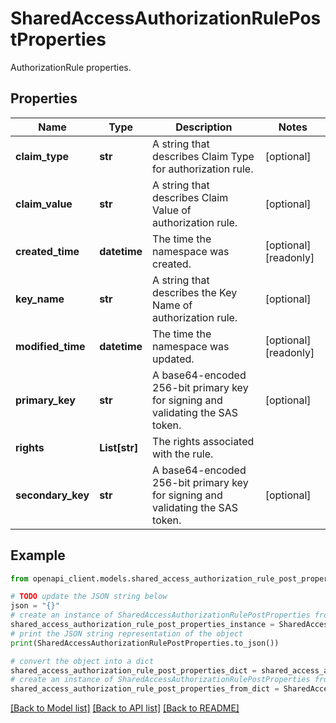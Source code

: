 # SharedAccessAuthorizationRulePostProperties

AuthorizationRule properties.

## Properties

Name | Type | Description | Notes
------------ | ------------- | ------------- | -------------
**claim_type** | **str** | A string that describes Claim Type for authorization rule. | [optional] 
**claim_value** | **str** | A string that describes Claim Value of authorization rule. | [optional] 
**created_time** | **datetime** | The time the namespace was created. | [optional] [readonly] 
**key_name** | **str** | A string that describes the Key Name of authorization rule. | [optional] 
**modified_time** | **datetime** | The time the namespace was updated. | [optional] [readonly] 
**primary_key** | **str** | A base64-encoded 256-bit primary key for signing and validating the SAS token. | [optional] 
**rights** | **List[str]** | The rights associated with the rule. | 
**secondary_key** | **str** | A base64-encoded 256-bit primary key for signing and validating the SAS token. | [optional] 

## Example

```python
from openapi_client.models.shared_access_authorization_rule_post_properties import SharedAccessAuthorizationRulePostProperties

# TODO update the JSON string below
json = "{}"
# create an instance of SharedAccessAuthorizationRulePostProperties from a JSON string
shared_access_authorization_rule_post_properties_instance = SharedAccessAuthorizationRulePostProperties.from_json(json)
# print the JSON string representation of the object
print(SharedAccessAuthorizationRulePostProperties.to_json())

# convert the object into a dict
shared_access_authorization_rule_post_properties_dict = shared_access_authorization_rule_post_properties_instance.to_dict()
# create an instance of SharedAccessAuthorizationRulePostProperties from a dict
shared_access_authorization_rule_post_properties_from_dict = SharedAccessAuthorizationRulePostProperties.from_dict(shared_access_authorization_rule_post_properties_dict)
```
[[Back to Model list]](../README.md#documentation-for-models) [[Back to API list]](../README.md#documentation-for-api-endpoints) [[Back to README]](../README.md)


